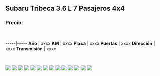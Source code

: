 ## Subaru Tribeca 3.6 L 7 Pasajeros 4x4

### Precio:

<p>&nbsp;</p>

-----|-----
**Año** | xxxx
**KM** | xxxx
**Placa** | xxxx
**Puertas** | xxxx
**Dirección** | xxxx
**Transmisión** | xxxx


<p>&nbsp;</p>

<img src="images/Subaru Tribeca 3.6 L 7 Pasajeros 4x4 - 0.0311.jpg?raw=true"/>
<img src="images/Subaru Tribeca 3.6 L 7 Pasajeros 4x4 - 0.0985.jpg?raw=true"/>
<img src="images/Subaru Tribeca 3.6 L 7 Pasajeros 4x4 - 0.1214.jpg?raw=true"/>
<img src="images/Subaru Tribeca 3.6 L 7 Pasajeros 4x4 - 0.1397.jpg?raw=true"/>
<img src="images/Subaru Tribeca 3.6 L 7 Pasajeros 4x4 - 0.2601.jpg?raw=true"/>
<img src="images/Subaru Tribeca 3.6 L 7 Pasajeros 4x4 - 0.2662.jpg?raw=true"/>
<img src="images/Subaru Tribeca 3.6 L 7 Pasajeros 4x4 - 0.4458.jpg?raw=true"/>
<img src="images/Subaru Tribeca 3.6 L 7 Pasajeros 4x4 - 0.4491.jpg?raw=true"/>
<img src="images/Subaru Tribeca 3.6 L 7 Pasajeros 4x4 - 0.6413.jpg?raw=true"/>
<img src="images/Subaru Tribeca 3.6 L 7 Pasajeros 4x4 - 0.6856.jpg?raw=true"/>
<img src="images/Subaru Tribeca 3.6 L 7 Pasajeros 4x4 - 0.6932.jpg?raw=true"/>
<img src="images/Subaru Tribeca 3.6 L 7 Pasajeros 4x4 - 0.7219.jpg?raw=true"/>
<img src="images/Subaru Tribeca 3.6 L 7 Pasajeros 4x4 - 0.7333.jpg?raw=true"/>
<img src="images/Subaru Tribeca 3.6 L 7 Pasajeros 4x4 - 0.9232.jpg?raw=true"/>



